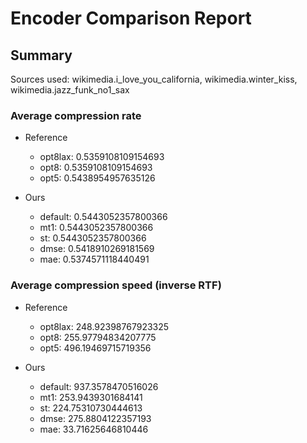 
# Encoder Comparison Report

## Summary

Sources used: wikimedia.i_love_you_california, wikimedia.winter_kiss, wikimedia.jazz_funk_no1_sax

### Average compression rate

  - Reference
    - opt8lax: 0.5359108109154693
    - opt8: 0.5359108109154693
    - opt5: 0.5438954957635126

  - Ours
    - default: 0.5443052357800366
    - mt1: 0.5443052357800366
    - st: 0.5443052357800366
    - dmse: 0.5418910269181569
    - mae: 0.5374571118440491


### Average compression speed (inverse RTF)
  - Reference
    - opt8lax: 248.92398767923325
    - opt8: 255.97794834207775
    - opt5: 496.19469715719356

  - Ours
    - default: 937.3578470516026
    - mt1: 253.9439301684141
    - st: 224.75310730444613
    - dmse: 275.8804122357193
    - mae: 33.71625646810446


